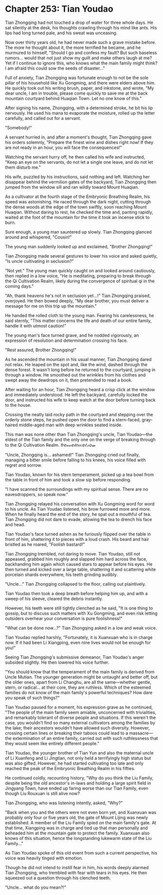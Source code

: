 # Chapter 253: Tian Youdao

Tian Zhongqing had not touched a drop of water for three whole days. He sat silently at the desk, his thoughts crawling through his mind like ants. His lips had long turned pale, and his sweat was unceasing.

Now over thirty years old, he had never made such a grave mistake before. The more he thought about it, the more terrified he became, and he murmured to himself, "Should I go and confess my fault? But such baseless rumors... would that not just show my guilt and make others laugh at me? Yet if I continue to ignore this, who knows what the main family might think? I am afraid this could sow the seeds of disaster..."

Full of anxiety, Tian Zhongqing was fortunate enough to not be the sole pillar of his household like Xu Gongming, and there were elders above him. He quickly took out his writing brush, paper, and inkstone, and wrote, "My dear uncle, I am in trouble, please come quickly to save me at the back mountain courtyard behind Huaqian Town. Let no one know of this."

After signing his name, Zhongqing, with a determined stroke, he bit his lip nervously. He used his mana to evaporate the moisture, rolled up the letter carefully, and called out for a servant.

"Somebody!"

A servant hurried in, and after a moment's thought, Tian Zhongqing gave his orders solemnly, "Prepare the finest wine and dishes right now! If they are not ready in an hour, you will face the consequences!"

Watching the servant hurry off, he then called his wife and instructed, "Keep an eye on the servants, do not let a single one leave, and do not let them disturb me."

His wife, puzzled by his instructions, said nothing and left. Watching her disappear behind the vermilion gates of the backyard, Tian Zhongqing then jumped from the window sill and ran wildly toward Mount Huaqian.

As a cultivator at the fourth stage of the Embryonic Breathing Realm, his speed was astonishing. He raced through the dark night, cutting through the dense woods at the edge of the town swiftly, soon reaching Mount Huaqian. Without daring to rest, he checked the time and, panting rapidly, waited at the foot of the mountain for the time it took an incense stick to burn.

Sure enough, a young man sauntered up slowly. Tian Zhongqing glanced around and whispered, "Cousin!"

The young man suddenly looked up and exclaimed, "Brother Zhongqing!"

Tian Zhongqing made several gestures to lower his voice and asked quietly, "Is uncle cultivating in seclusion?"

"Not yet." The young man quickly caught on and looked around cautiously, then replied in a low voice, "He is meditating, preparing to break through the Qi Cultivation Realm, likely during the convergence of spiritual qi in the coming days."

"Ah, thank heavens he's not in seclusion yet...!" Tian Zhongqing praised, overjoyed. He then bowed deeply, "My dear brother, you must deliver a message for me on this trip up the mountain."

He handed the rolled cloth to the young man. Fearing his carelessness, he said sternly, "This matter concerns the life and death of our entire family, handle it with utmost caution!"

The young man's face turned grave, and he nodded vigorously, an expression of resolution and determination crossing his face.

"Rest assured, Brother Zhongqing!"

As he ascended the mountain in his usual manner, Tian Zhongqing dared not relax. He leaped on the spot and, like the wind, dashed through the dense forest. It wasn't long before he returned to the courtyard, jumping in through a window. He smoothed out the wrinkles from his clothes and swept away the dewdrops on it, then pretended to read a book.

After waiting for an hour, Tian Zhongqing heard a crisp click at the window and immediately understood. He left the backyard, carefully locked the door, and instructed his wife to keep watch at the door before turning back to the house.

Crossing the neatly laid rocky path in the courtyard and stepping over the orderly stone steps, he pushed open the door to find a stern-faced, gray-haired middle-aged man with deep wrinkles seated inside.

This man was none other than Tian Zhongqing's uncle, Tian Youdao—the eldest of the Tian family and the only one on the verge of breaking through to the Qi Cultivation Realm.
𝘧𝘳𝘦ℯ𝓌𝘦𝒷𝘯𝑜𝑣𝘦𝓁.𝒸𝘰𝓂

"Uncle, Zhongqing is... ashamed!" Tian Zhongqing cried out finally, managing a bitter smile before falling to his knees, his voice filled with regret and sorrow.

Tian Youdao, known for his stern temperament, picked up a tea bowl from the table in front of him and took a slow sip before responding.

"I have scanned the surroundings with my spiritual sense. There are no eavesdroppers, so speak now."

Tian Zhongqing relayed his conversation with Xu Gongming word for word to his uncle. As Tian Youdao listened, his brow furrowed more and more. When he finally heard the end of the story, he spat out a mouthful of tea. Tian Zhongqing did not dare to evade, allowing the tea to drench his face and head.

Tian Youdao's face turned ashen as he furiously flipped over the table in front of him, shattering it to pieces with a loud crash. His beard and hair bristled as he roared, "Foolish bastard!"

Tian Zhongqing trembled, not daring to move. Tian Youdao, still not appeased, grabbed him roughly and slapped him hard across the face, backhanding him again which caused stars to appear before his eyes. He then turned and kicked over a large table, shattering it and scattering white porcelain shards everywhere, his teeth grinding audibly.

"Uncle..." Tian Zhongqing collapsed to the floor, calling out plaintively.

Tian Youdao then took a deep breath before helping him up, and with a sweep of his sleeve, cleared the debris instantly.

However, his teeth were still tightly clenched as he said, "It is one thing to gossip, but to discuss such matters with Xu Gongming, and even risk letting outsiders overhear your conversation is pure foolishness!"

"What can be done now...?" Tian Zhongqing asked in a low and weak voice.

Tian Youdao replied harshly, "Fortunately, it is Xuanxuan who is in charge now. If it had been Li Xiangping, even nine lives would not be enough for you!"

Seeing Tian Zhongqing's submissive demeanor, Tian Youdao's anger subsided slightly. He then lowered his voice further.

"You should know that the temperament of the main family is derived from Uncle Mutian. The younger generation might be untaught and better off, but the older ones, apart from Li Changhu, are all the same—whether gentle, stern, or radical... at their core, they are ruthless. Which of the esteemed families do not know of the main family's powerful techniques? How dare you speak of such things?"

Tian Youdao paused for a moment, his expression grave as he continued, "The people of the main family seem amiable, unconcerned with trivialities, and remarkably tolerant of diverse people and situations. If this weren't the case, you wouldn't find so many external cultivators among the families by the lake; their ancestors wouldn't have allowed such diversity. However, crossing certain lines or breaking their taboos could lead to a massacre—the extermination of an entire family, carried out with such ruthlessness that they would seem like entirely different people."

Tian Youdao, the younger brother of Tian Yun and also the maternal uncle of Li Xuanfeng and Li Jingtian, not only held a terrifyingly high status but was also gifted. However, he had started cultivating too late and only reached the peak of the Embryonic Breathing Realm in his fifties.

He continued coldly, recounting history, "Why do you think the Liu Family, despite being the old ancestor's in-laws and holding a large spirit field in Jingyang Town, have ended up faring worse than our Tian Family, even though Liu Rouxuan is still alive now?

Tian Zhongqing, who was listening intently, asked, "Why?"

"Back when you and the others were not even born yet, and Xuanxuan was probably only four or five years old, the gate of Mount Lijing was newly established. A member of the Liu Family spied on the main family's gate. At that time, Xiangping was in charge and tied up that man personally and beheaded him at the mountain gate to protect the family. Xuanxuan also knows of this situation, hence the longstanding lukewarm state of the Liu Family..."

As Tian Youdao spoke of this old event from such a current perspective, his voice was heavily tinged with emotion.

Though he did not intend to instill fear in him, his words deeply alarmed Tian Zhongqing, who trembled with fear with tears in his eyes. He then squeezed out a question through his clenched teeth.

"Uncle... what do you mean?!"
